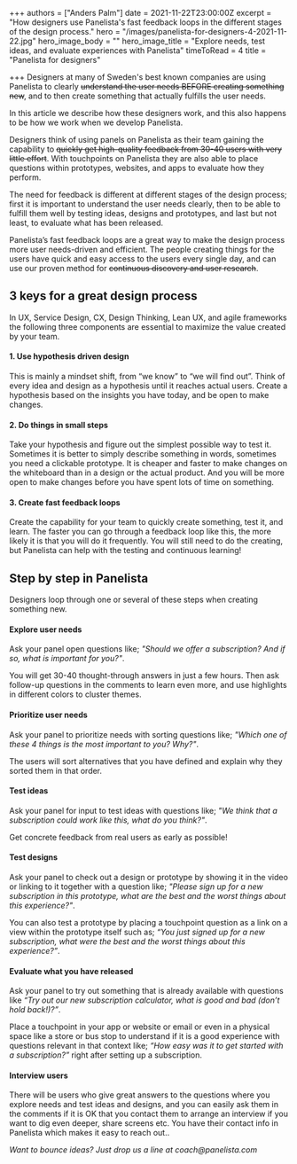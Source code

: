 +++
authors = ["Anders Palm"]
date = 2021-11-22T23:00:00Z
excerpt = "How designers use Panelista's fast feedback loops in the different stages of the design process."
hero = "/images/panelista-for-designers-4-2021-11-22.jpg"
hero_image_body = ""
hero_image_title = "Explore needs, test ideas, and evaluate experiences with Panelista"
timeToRead = 4
title = "Panelista for designers"

+++
Designers at many of Sweden's best known companies are using Panelista to clearly ~~understand the user needs BEFORE creating something new~~, and to then create something that actually fulfills the user needs.

In this article we describe how these designers work, and this also happens to be how we work when we develop Panelista.

Designers think of using panels on Panelista as their team gaining the capability to ~~quickly get high-quality feedback from 30-40 users with very little effort~~. With touchpoints on Panelista they are also able to place questions within prototypes, websites, and apps to evaluate how they perform.

The need for feedback is different at different stages of the design process; first it is important to understand the user needs clearly, then to be able to fulfill them well by testing ideas, designs and prototypes, and last but not least, to evaluate what has been released.

Panelista’s fast feedback loops are a great way to make the design process more user needs-driven and efficient. The people creating things for the users have quick and easy access to the users every single day, and can use our proven method for ~~continuous discovery and user research~~.

## 3 keys for a great design process

In UX, Service Design, CX, Design Thinking, Lean UX, and agile frameworks the following three components are essential to maximize the value created by your team.

#### 1. Use hypothesis driven design

This is mainly a mindset shift, from “we know” to “we will find out”. Think of every idea and design as a hypothesis until it reaches actual users. Create a hypothesis based on the insights you have today, and be open to make changes.

#### 2. Do things in small steps

Take your hypothesis and figure out the simplest possible way to test it. Sometimes it is better to simply describe something in words, sometimes you need a clickable prototype. It is cheaper and faster to make changes on the whiteboard than in a design or the actual product. And you will be more open to make changes before you have spent lots of time on something.

#### 3. Create fast feedback loops

Create the capability for your team to quickly create something, test it, and learn. The faster you can go through a feedback loop like this, the more likely it is that you will do it frequently. You will still need to do the creating, but Panelista can help with the testing and continuous learning!

## Step by step in Panelista

Designers loop through one or several of these steps when creating something new.

#### Explore user needs

Ask your panel open questions like; _"Should we offer a subscription? And if so, what is important for you?"_.

You will get 30-40 thought-through answers in just a few hours. Then ask follow-up questions in the comments to learn even more, and use highlights in different colors to cluster themes.

#### Prioritize user needs

Ask your panel to prioritize needs with sorting questions like; _"Which one of these 4 things is the most important to you? Why?"_.

The users will sort alternatives that you have defined and explain why they sorted them in that order.

#### Test ideas

Ask your panel for input to test ideas with questions like; _"We think that a subscription could work like this, what do you think?"_.

Get concrete feedback from real users as early as possible!

#### Test designs

Ask your panel to check out a design or prototype by showing it in the video or linking to it together with a question like; _"Please sign up for a new subscription in this prototype, what are the best and the worst things about this experience?"_.

You can also test a prototype by placing a touchpoint question as a link on a view within the prototype itself such as; _“You just signed up for a new subscription, what were the best and the worst things about this experience?”_.

#### Evaluate what you have released

Ask your panel to try out something that is already available with questions like _“Try out our new subscription calculator, what is good and bad (don’t hold back!)?”_.

Place a touchpoint in your app or website or email or even in a physical space like a store or bus stop to understand if it is a good experience with questions relevant in that context like; _“How easy was it to get started with a subscription?”_ right after setting up a subscription.

#### Interview users

There will be users who give great answers to the questions where you explore needs and test ideas and designs, and you can easily ask them in the comments if it is OK that you contact them to arrange an interview if you want to dig even deeper, share screens etc. You have their contact info in Panelista which makes it easy to reach out..

_Want to bounce ideas? Just drop us a line at coach@panelista.com_